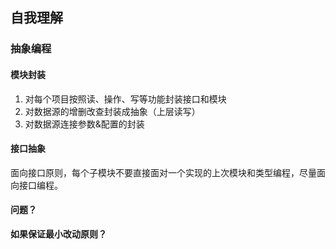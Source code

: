 ## 自我理解

### 抽象编程

#### 模块封装

1. 对每个项目按照读、操作、写等功能封装接口和模块
2. 对数据源的增删改查封装成抽象（上层读写）
3. 对数据源连接参数&配置的封装

#### 接口抽象

面向接口原则，每个子模块不要直接面对一个实现的上次模块和类型编程，尽量面向接口编程。

#### 问题？

**如果保证最小改动原则？**